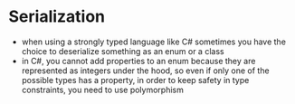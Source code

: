 # Serialization

- when using a strongly typed language like C# sometimes you have the choice to deserialize something as an enum or a class
- in C#, you cannot add properties to an enum because they are represented as integers under the hood, so even if only one of the possible types has a property, in order to keep safety in type constraints, you need to use polymorphism